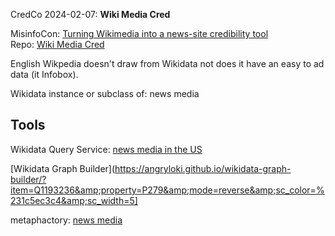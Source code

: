 CredCo 2024-02-07: **Wiki Media Cred**

MisinfoCon: [Turning Wikimedia into a news-site credibility tool](https://misinfocon.com/turning-wikimedia-into-a-news-site-credibility-tool-422dbf28fde)<br>
Repo: [Wiki Media Cred](https://github.com/hearvox/wiki-media-cred/)



English Wikpedia doesn't draw from Wikidata not does it have an easy to ad data (it Infobox).

Wikidata instance or subclass of: news media


## Tools
Wikidata Query Service: [news media in the US](https://w.wiki/6k32)


[Wikidata Graph Builder](https://angryloki.github.io/wikidata-graph-builder/?item=Q1193236&amp;property=P279&amp;mode=reverse&amp;sc_color=%231c5ec3c4&amp;sc_width=5]


metaphactory: [news media](https://wikidata.metaphacts.com/resource/wd:Q1193236)
